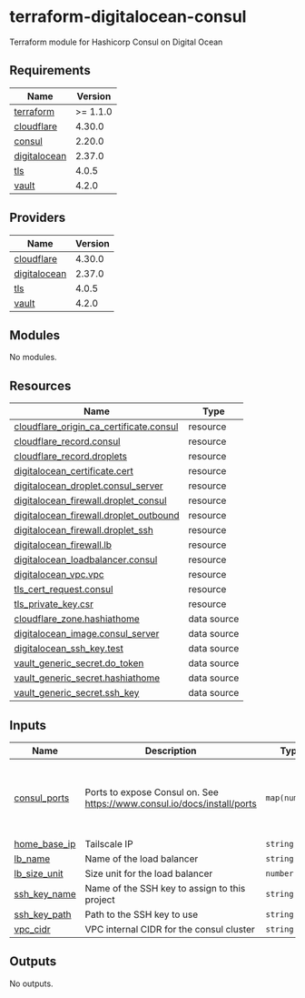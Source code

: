 # terraform-digitalocean-consul
Terraform module for Hashicorp Consul on Digital Ocean

<!-- BEGIN_TF_DOCS -->
## Requirements

| Name | Version |
|------|---------|
| <a name="requirement_terraform"></a> [terraform](#requirement\_terraform) | >= 1.1.0 |
| <a name="requirement_cloudflare"></a> [cloudflare](#requirement\_cloudflare) | 4.30.0 |
| <a name="requirement_consul"></a> [consul](#requirement\_consul) | 2.20.0 |
| <a name="requirement_digitalocean"></a> [digitalocean](#requirement\_digitalocean) | 2.37.0 |
| <a name="requirement_tls"></a> [tls](#requirement\_tls) | 4.0.5 |
| <a name="requirement_vault"></a> [vault](#requirement\_vault) | 4.2.0 |

## Providers

| Name | Version |
|------|---------|
| <a name="provider_cloudflare"></a> [cloudflare](#provider\_cloudflare) | 4.30.0 |
| <a name="provider_digitalocean"></a> [digitalocean](#provider\_digitalocean) | 2.37.0 |
| <a name="provider_tls"></a> [tls](#provider\_tls) | 4.0.5 |
| <a name="provider_vault"></a> [vault](#provider\_vault) | 4.2.0 |

## Modules

No modules.

## Resources

| Name | Type |
|------|------|
| [cloudflare_origin_ca_certificate.consul](https://registry.terraform.io/providers/cloudflare/cloudflare/4.30.0/docs/resources/origin_ca_certificate) | resource |
| [cloudflare_record.consul](https://registry.terraform.io/providers/cloudflare/cloudflare/4.30.0/docs/resources/record) | resource |
| [cloudflare_record.droplets](https://registry.terraform.io/providers/cloudflare/cloudflare/4.30.0/docs/resources/record) | resource |
| [digitalocean_certificate.cert](https://registry.terraform.io/providers/digitalocean/digitalocean/2.36.0/docs/resources/certificate) | resource |
| [digitalocean_droplet.consul_server](https://registry.terraform.io/providers/digitalocean/digitalocean/2.36.0/docs/resources/droplet) | resource |
| [digitalocean_firewall.droplet_consul](https://registry.terraform.io/providers/digitalocean/digitalocean/2.36.0/docs/resources/firewall) | resource |
| [digitalocean_firewall.droplet_outbound](https://registry.terraform.io/providers/digitalocean/digitalocean/2.36.0/docs/resources/firewall) | resource |
| [digitalocean_firewall.droplet_ssh](https://registry.terraform.io/providers/digitalocean/digitalocean/2.36.0/docs/resources/firewall) | resource |
| [digitalocean_firewall.lb](https://registry.terraform.io/providers/digitalocean/digitalocean/2.36.0/docs/resources/firewall) | resource |
| [digitalocean_loadbalancer.consul](https://registry.terraform.io/providers/digitalocean/digitalocean/2.36.0/docs/resources/loadbalancer) | resource |
| [digitalocean_vpc.vpc](https://registry.terraform.io/providers/digitalocean/digitalocean/2.36.0/docs/resources/vpc) | resource |
| [tls_cert_request.consul](https://registry.terraform.io/providers/hashicorp/tls/4.0.5/docs/resources/cert_request) | resource |
| [tls_private_key.csr](https://registry.terraform.io/providers/hashicorp/tls/4.0.5/docs/resources/private_key) | resource |
| [cloudflare_zone.hashiathome](https://registry.terraform.io/providers/cloudflare/cloudflare/4.30.0/docs/data-sources/zone) | data source |
| [digitalocean_image.consul_server](https://registry.terraform.io/providers/digitalocean/digitalocean/2.36.0/docs/data-sources/image) | data source |
| [digitalocean_ssh_key.test](https://registry.terraform.io/providers/digitalocean/digitalocean/2.36.0/docs/data-sources/ssh_key) | data source |
| [vault_generic_secret.do_token](https://registry.terraform.io/providers/hashicorp/vault/4.2.0/docs/data-sources/generic_secret) | data source |
| [vault_generic_secret.hashiathome](https://registry.terraform.io/providers/hashicorp/vault/4.2.0/docs/data-sources/generic_secret) | data source |
| [vault_generic_secret.ssh_key](https://registry.terraform.io/providers/hashicorp/vault/4.2.0/docs/data-sources/generic_secret) | data source |

## Inputs

| Name | Description | Type | Default | Required |
|------|-------------|------|---------|:--------:|
| <a name="input_consul_ports"></a> [consul\_ports](#input\_consul\_ports) | Ports to expose Consul on. See https://www.consul.io/docs/install/ports | `map(number)` | <pre>{<br>  "dns": 8600,<br>  "http": 8500,<br>  "serf-lan": 8301,<br>  "server": 8300<br>}</pre> | no |
| <a name="input_home_base_ip"></a> [home\_base\_ip](#input\_home\_base\_ip) | Tailscale IP | `string` | n/a | yes |
| <a name="input_lb_name"></a> [lb\_name](#input\_lb\_name) | Name of the load balancer | `string` | `"consul-lb"` | no |
| <a name="input_lb_size_unit"></a> [lb\_size\_unit](#input\_lb\_size\_unit) | Size unit for the load balancer | `number` | `1` | no |
| <a name="input_ssh_key_name"></a> [ssh\_key\_name](#input\_ssh\_key\_name) | Name of the SSH key to assign to this project | `string` | `"consul-key"` | no |
| <a name="input_ssh_key_path"></a> [ssh\_key\_path](#input\_ssh\_key\_path) | Path to the SSH key to use | `string` | `"~/.ssh/dokey.pub"` | no |
| <a name="input_vpc_cidr"></a> [vpc\_cidr](#input\_vpc\_cidr) | VPC internal CIDR for the consul cluster | `string` | `"10.10.20.0/24"` | no |

## Outputs

No outputs.
<!-- END_TF_DOCS -->